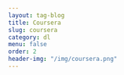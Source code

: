 ```yaml
---
layout: tag-blog
title: Coursera
slug: coursera
category: dl
menu: false
order: 2
header-img: "/img/coursera.png"
---
```

